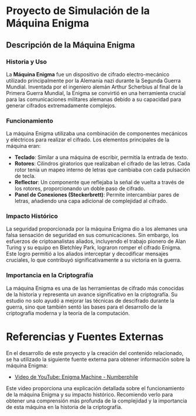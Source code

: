 # Proyecto de Simulación de la Máquina Enigma

## Descripción de la Máquina Enigma

### Historia y Uso

La **Máquina Enigma** fue un dispositivo de cifrado electro-mecánico utilizado principalmente por la Alemania nazi durante la Segunda Guerra Mundial. Inventada por el ingeniero alemán Arthur Scherbius al final de la Primera Guerra Mundial, la Enigma se convirtió en una herramienta crucial para las comunicaciones militares alemanas debido a su capacidad para generar cifrados extremadamente complejos.

### Funcionamiento

La máquina Enigma utilizaba una combinación de componentes mecánicos y eléctricos para realizar el cifrado. Los elementos principales de la máquina eran:

- **Teclado**: Similar a una máquina de escribir, permitía la entrada de texto.
- **Rotores**: Cilindros giratorios que realizaban el cifrado de las letras. Cada rotor tenía un mapeo interno de letras que cambiaba con cada pulsación de tecla.
- **Reflector**: Un componente que reflejaba la señal de vuelta a través de los rotores, proporcionando un doble paso de cifrado.
- **Panel de Conexiones (Steckerbrett)**: Permite intercambiar pares de letras, añadiendo una capa adicional de complejidad al cifrado.

### Impacto Histórico

La seguridad proporcionada por la máquina Enigma dio a los alemanes una falsa sensación de seguridad en sus comunicaciones. Sin embargo, los esfuerzos de criptoanalistas aliados, incluyendo el trabajo pionero de Alan Turing y su equipo en Bletchley Park, lograron romper el cifrado Enigma. Este logro permitió a los aliados interceptar y decodificar mensajes cruciales, lo que contribuyó significativamente a su victoria en la guerra.

### Importancia en la Criptografía

La máquina Enigma es una de las herramientas de cifrado más conocidas de la historia y representa un avance significativo en la criptografía. Su estudio no solo ayudó a mejorar las técnicas de descifrado durante la guerra, sino que también sentó las bases para el desarrollo de la criptografía moderna y la teoría de la computación.

# Referencias y Fuentes Externas

En el desarrollo de este proyecto y la creación del contenido relacionado, se ha utilizado la siguiente fuente externa para obtener información sobre la máquina Enigma:

- [Video de YouTube: Enigma Machine - Numberphile](https://youtu.be/ybkkiGtJmkM?si=PpucCKGMd8T9KMFA)

Este video proporciona una explicación detallada sobre el funcionamiento de la máquina Enigma y su impacto histórico. Recomiendo verlo para obtener una comprensión más profunda de la complejidad y la importancia de esta máquina en la historia de la criptografía.

